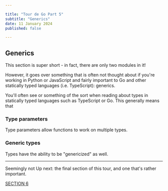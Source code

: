 ```yaml
---

title: "Tour de Go Part 5"
subtitle: "Generics"
date: 11 January 2024
published: false

---
```


## Generics

This section is super short - in fact, there are only two modules in it!

However, it goes over something that is often not thought about if you're working in Python or JavaScript and fairly important to Go and other statically typed languages (i.e. TypeScript): generics.

You'll often see <T> or something of the sort when reading about types in statically typed languages such as TypeScript or Go. This generally means that 

### Type parameters

Type parameters allow functions to work on multiple types. 

### Generic types

Types have the ability to be "genericized" as well.

***

Seemingly not Up next: the final section of this tour, and one that's rather important.

[SECTION 6]()
